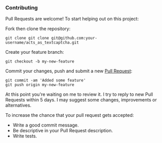 ### Contributing

Pull Requests are welcome! To start helping out on this project:

Fork then clone the repository:

    git clone git clone git@github.com:your-username/acts_as_textcaptcha.git

Create your feature branch:

    git checkout -b my-new-feature

Commit your changes, push and submit a new [Pull
Request](https://github.com/matthutchinson/acts_as_textcaptcha/compare/):

    git commit -am 'Added some feature'
    git push origin my-new-feature

At this point you're waiting on me to review it. I try to reply to new Pull
Requests within 5 days. I may suggest some changes, improvements or
alternatives.

To increase the chance that your pull request gets accepted:

* Write a good commit message.
* Be descriptive in your Pull Request description.
* Write tests.

